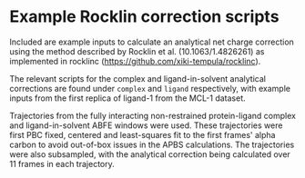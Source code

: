 # Example Rocklin correction scripts

Included are example inputs to calculate an analytical net charge
correction using the method described by Rocklin et al. (10.1063/1.4826261)
as implemented in rocklinc (https://github.com/xiki-tempula/rocklinc).

The relevant scripts for the complex and ligand-in-solvent analytical corrections
are found under `complex` and `ligand` respectively, with example inputs from
the first replica of ligand-1 from the MCL-1 dataset.

Trajectories from the fully interacting non-restrained protein-ligand complex
and ligand-in-solvent ABFE windows were used. These trajectories were first
PBC fixed, centered and least-squares fit to the first frames' alpha carbon
to avoid out-of-box issues in the APBS calculations. The trajectories were
also subsampled, with the analytical correction being calculated over 11 frames
in each trajectory.

